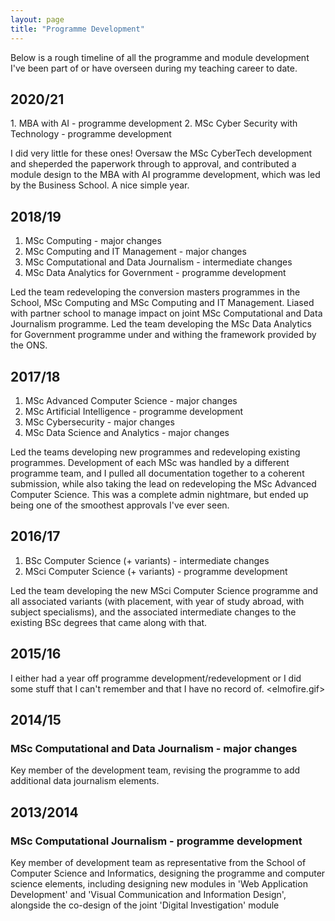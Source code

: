```yaml
---
layout: page
title: "Programme Development"
---
```


Below is a rough timeline of all the programme and module development I've been part of or have overseen during my teaching career to date.


## 2020/21

1. MBA with AI - programme development
2. MSc Cyber Security with Technology - programme development

I did very little for these ones! Oversaw the MSc CyberTech development and sheperded the paperwork through to approval, and contributed a module design to the MBA with AI programme development, which was led by the Business School. A nice simple year.

## 2018/19

1. MSc Computing - major changes
2. MSc Computing and IT Management - major changes
3. MSc Computational and Data Journalism - intermediate changes
4. MSc Data Analytics for Government - programme development

Led the team redeveloping the conversion masters programmes in the School, MSc Computing and MSc Computing and IT Management. Liased with partner school to manage impact on joint MSc Computational and Data Journalism programme. Led the team developing the MSc Data Analytics for Government programme under and withing the framework provided by the ONS.

## 2017/18

1. MSc Advanced Computer Science - major changes
2. MSc Artificial Intelligence - programme development
3. MSc Cybersecurity - major changes
4. MSc Data Science and Analytics - major changes

Led the teams developing new programmes and redeveloping existing programmes. Development of each MSc was handled by a different programme team, and I pulled all documentation together to a coherent submission, while also taking the lead on redeveloping the MSc Advanced Computer Science. This was a complete admin nightmare, but ended up being one of the smoothest approvals I've ever seen.


## 2016/17

1. BSc Computer Science (+ variants) - intermediate changes
2. MSci Computer Science (+ variants) - programme development

Led the team developing the new MSci Computer Science programme and all associated variants (with placement, with year of study abroad, with subject specialisms), and the associated intermediate changes to the existing BSc degrees that came along with that.


## 2015/16

I either had a year off programme development/redevelopment or I did some stuff that I can't remember and that I have no record of. <elmofire.gif>

## 2014/15

### MSc Computational and Data Journalism - major changes

Key member of the development team, revising the programme to add additional data journalism elements.


## 2013/2014

### MSc Computational Journalism - programme development

Key member of development team as representative from the School of Computer Science and Informatics, designing the programme and computer science elements, including designing new modules in 'Web Application Development' and 'Visual Communication and Information Design', alongside the co-design of the joint 'Digital Investigation' module